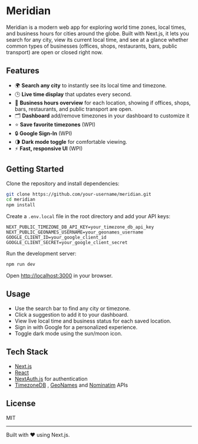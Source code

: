 # Meridian

Meridian is a modern web app for exploring world time zones, local times, and business hours for cities around the globe. Built with Next.js, it lets you search for any city, view its current local time, and see at a glance whether common types of businesses (offices, shops, restaurants, bars, public transport) are open or closed right now.

## Features

- 🌍 **Search any city** to instantly see its local time and timezone.
- 🕒 **Live time display** that updates every second.
- 🏢 **Business hours overview** for each location, showing if offices, shops, bars, restaurants, and public transport are open.
- 🗂️ **Dashboard** add/remove timezones in your dashboard to customize it
- ⭐ **Save favorite timezones** (WPI)
- 🔒 **Google Sign-In** (WPI)
- 🌗 **Dark mode toggle** for comfortable viewing.
- ⚡ **Fast, responsive UI** (WPI)

## Getting Started

Clone the repository and install dependencies:

```bash
git clone https://github.com/your-username/meridian.git
cd meridian
npm install
```

Create a `.env.local` file in the root directory and add your API keys:
```
NEXT_PUBLIC_TIMEZONE_DB_API_KEY=your_timezone_db_api_key
NEXT_PUBLIC_GEONAMES_USERNAME=your_geonames_username
GOOGLE_CLIENT_ID=your_google_client_id
GOOGLE_CLIENT_SECRET=your_google_client_secret
```

Run the development server:

```bash
npm run dev
```

Open [http://localhost:3000](http://localhost:3000) in your browser.

## Usage

- Use the search bar to find any city or timezone.
- Click a suggestion to add it to your dashboard.
- View live local time and business status for each saved location.
- Sign in with Google for a personalized experience.
- Toggle dark mode using the sun/moon icon.

## Tech Stack

- [Next.js](https://nextjs.org)
- [React](https://react.dev)
- [NextAuth.js](https://next-auth.js.org) for authentication
- [TimezoneDB](https://timezonedb.com/) , [GeoNames](https://www.geonames.org/) and [Nominatim](https://nominatim.org/) APIs

## License

MIT

---

Built with ❤️ using Next.js.